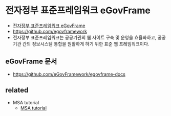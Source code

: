 # 전자정부 표준프레임워크 eGovFrame
- [전자정부 표준프레임워크 eGovFrame](https://www.egovframe.go.kr/home/main.do)
- https://github.com/egovframework
- 전자정부 표준프레임워크는 공공기관의 웹 사이트 구축 및 운영을 효율화하고, 공공기관 간의 정보시스템 통합을 원활하게 하기 위한 표준 웹 프레임워크이다.

## eGovFrame 문서
- https://github.com/eGovFramework/egovframe-docs

## related
- MSA tutorial
  - [MSA tutorial](/mib/egov/msa)
